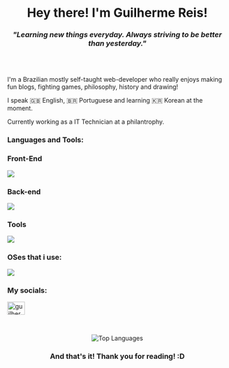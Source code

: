 



<div align="center">
  <h1>Hey there! I'm Guilherme Reis!</h1>
</div>

<div margin="16rem" align="center"> 

<h3 align="center"><i>"Learning new things everyday. Always striving to be better than yesterday."</i></h3>
<br>
<br>
<div align= "left">
<p>I'm a Brazilian mostly self-taught web-developer who really enjoys making fun blogs, fighting games, philosophy, history and drawing!</p>
<p>I speak 🇬🇧 English, 🇧🇷 Portuguese and learning 🇰🇷 Korean at the moment.</p>
<p>Currently working as a IT Technician at a philantrophy.</p>
</div>




<h3 align="left">Languages and Tools:</h3>

<h3 align="left">Front-End</h3>

<p align="left">
  <a href="https://skillicons.dev">
    <img src="https://skillicons.dev/icons?i=html,css,js,bootstrap" />
  </a>
</p>

<h3 align="left">Back-end</h3>

<p align="left">
  <a href="https://skillicons.dev">
    <img src="https://skillicons.dev/icons?i=php,java,mysql,python" />
  </a>
</p>

<h3 align="left">Tools</h3>
<p align="left">
  <a href="https://skillicons.dev">
    <img src="https://skillicons.dev/icons?i=figma,photoshop,premiere,blender" />
  </a>
</p>

<h3 align="left">OSes that i use:</h3>
<p align="left">
  <a href="https://skillicons.dev">
    <img src="https://skillicons.dev/icons?i=windows,mint,arch" />
  </a>
</p>
  
<h3 align="left">My socials:</h3>
<p align="left">
<a href="https://www.linkedin.com/in/guilhermeareiss/" target="blank"><img align="center" src="https://raw.githubusercontent.com/rahuldkjain/github-profile-readme-generator/master/src/images/icons/Social/linked-in-alt.svg" alt="guilhermereis" height="30" width="40" /></a>
</p>
<br>

![Top Languages](https://github-readme-stats.vercel.app/api/top-langs/?username=forcemanbits&layout=compact&theme=radical)

<h3 align="center">And that's it! Thank you for reading! :D</h3>

</div>

















</img>
